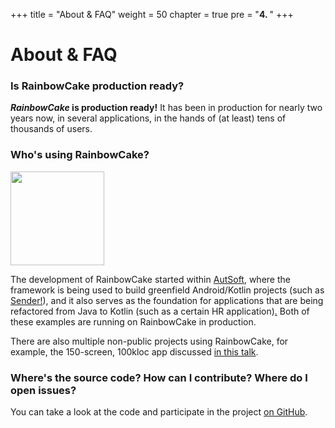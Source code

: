 +++
title = "About & FAQ"
weight = 50
chapter = true
pre = "<b>4. </b>"
+++

# About & FAQ

### Is RainbowCake production ready?

**_RainbowCake_ is production ready!** It has been in production for nearly two years now, in several applications, in the hands of (at least) tens of thousands of users.

### Who's using RainbowCake?

<img src="/images/autsoft.png" style="width:150px;"/>
<!-- margin-left:0 !important; -->

The development of RainbowCake started within [AutSoft](https://autsoft.hu/en), where the framework is being used to build greenfield Android/Kotlin projects (such as [Sender!](https://play.google.com/store/apps/details?id=hu.posta.kepeslap)), and it also serves as the foundation for applications that are being refactored from Java to Kotlin (such as a certain HR application)[.](https://play.google.com/store/apps/details?id=hu.nexon.nexonmobile) Both of these examples are running on RainbowCake in production.

There are also multiple non-public projects using RainbowCake, for example, the 150-screen, 100kloc app discussed [in this talk](https://zsmb.co/talks/#reviewing-kotlin).

### Where's the source code? How can I contribute? Where do I open issues?

You can take a look at the code and participate in the project [on GitHub](https://github.com/rainbowcake).
